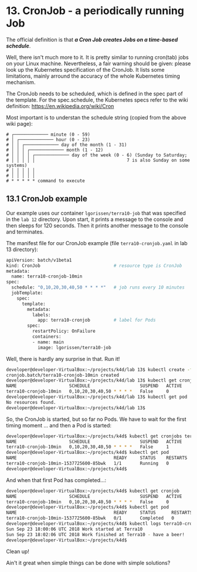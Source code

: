 # 13. CronJob - a periodically running Job

The official definition is that ***a Cron Job creates Jobs on a time-based schedule***.

Well, there isn't much more to it. It is pretty similar to running cron(tab) jobs on your Linux machine. Nevertheless, a fair warning should be given: please look up the Kubernetes specification of the CronJob. It lists some limitations, mainly arround the accuracy of the whole Kubernetes timing mechanism.

The CronJob needs to be scheduled, which is defined in the spec part of the template. For the spec.schedule, the Kubernetes specs refer to the wiki definition: https://en.wikipedia.org/wiki/Cron

Most important is to understan the schedule string (copied from the above wiki page):

```
# ┌───────────── minute (0 - 59)
# │ ┌───────────── hour (0 - 23)
# │ │ ┌───────────── day of the month (1 - 31)
# │ │ │ ┌───────────── month (1 - 12)
# │ │ │ │ ┌───────────── day of the week (0 - 6) (Sunday to Saturday;
# │ │ │ │ │                                   7 is also Sunday on some systems)
# │ │ │ │ │
# │ │ │ │ │
# * * * * * command to execute
```

## 13.1 CronJob example

Our example uses our container `lgorissen/terra10-job` that was specified in the `lab 12` directory. Upon start, it prints a message to the console and then sleeps for 120 seconds. Then it prints another message to the console and terminates.

The manifest file for our CronJob example (file `terra10-cronjob.yaml` in lab 13 directory):

```bash
apiVersion: batch/v1beta1
kind: CronJob                            # resource type is CronJob
metadata:
  name: terra10-cronjob-10min
spec:
  schedule: "0,10,20,30,40,50 * * * *"   # job runs every 10 minutes
  jobTemplate:
    spec:
      template:
        metadata:
          labels:
            app: terra10-cronjob         # label for Pods
        spec:
          restartPolicy: OnFailure
          containers:
          - name: main
            image: lgorissen/terra10-job
```

Well, there is hardly any surprise in that. Run it!

```bash
developer@developer-VirtualBox:~/projects/k4d/lab 13$ kubectl create -f terra10-cronjob.yaml 
cronjob.batch/terra10-cronjob-10min created
developer@developer-VirtualBox:~/projects/k4d/lab 13$ kubectl get cronjobs
NAME                    SCHEDULE                   SUSPEND   ACTIVE    LAST SCHEDULE   AGE
terra10-cronjob-10min   0,10,20,30,40,50 * * * *   False     0         <none>          9s
developer@developer-VirtualBox:~/projects/k4d/lab 13$ kubectl get pod
No resources found.
developer@developer-VirtualBox:~/projects/k4d/lab 13$
```
So, the CronJob is started, but so far no Pods. We have to wait for the first timing moment ... and then a Pod is started:

```bash
developer@developer-VirtualBox:~/projects/k4d$ kubectl get cronjobs terra10-cronjob-10min 
NAME                    SCHEDULE                   SUSPEND   ACTIVE    LAST SCHEDULE   AGE
terra10-cronjob-10min   0,10,20,30,40,50 * * * *   False     1         48s             10m
developer@developer-VirtualBox:~/projects/k4d$ kubectl get pod
NAME                                     READY     STATUS    RESTARTS   AGE
terra10-cronjob-10min-1537725600-85bwk   1/1       Running   0          48s
developer@developer-VirtualBox:~/projects/k4d$
```

And when that first Pod has completed...:

```bash
developer@developer-VirtualBox:~/projects/k4d$ kubectl get cronjob
NAME                    SCHEDULE                   SUSPEND   ACTIVE    LAST SCHEDULE   AGE
terra10-cronjob-10min   0,10,20,30,40,50 * * * *   False     0         2m              12m
developer@developer-VirtualBox:~/projects/k4d$ kubectl get pod
NAME                                     READY     STATUS      RESTARTS   AGE
terra10-cronjob-10min-1537725600-85bwk   0/1       Completed   0          2m
developer@developer-VirtualBox:~/projects/k4d$ kubectl logs terra10-cronjob-10min-1537725600-85bwk 
Sun Sep 23 18:00:06 UTC 2018 Work started at Terra10
Sun Sep 23 18:02:06 UTC 2018 Work finished at Terra10 - have a beer!
developer@developer-VirtualBox:~/projects/k4d$
```

Clean up!

Ain't it great when simple things can be done with simple solutions?

